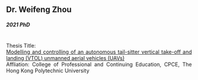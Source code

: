 ## Dr. Weifeng Zhou
##### 2021 PhD

<div align="justify">
<br/>
Thesis Title: <br/>
<a href="https://theses.lib.polyu.edu.hk/handle/200/11224">Modelling and controlling of an autonomous tail-sitter vertical take-off and landing (VTOL) unmanned aerial vehicles (UAVs)
</a>
<br/>
Affliation: College of Professional and Continuing Education, CPCE, The Hong Kong Polytechnic University
</div>
